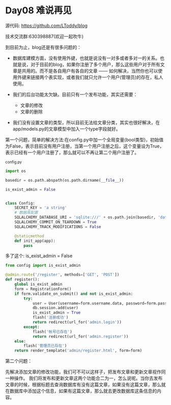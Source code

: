 # Day08 难说再见

源代码: https://github.com/LToddy/blog

技术交流群:630398887(欢迎一起吹牛)

到目前为止，blog还是有很多问题的：

- 数据库建模方面，没有使用外键，也就是说没有一对多或者多对一的关系。也就是说，对于目前的blog，如果你注册了多个用户，那么这些用户对于所有文章是共用的。而不是各自用户有各自的文章 —— 如何解决，当然你也可以使用外键来链接两个表实现，或者我们就只允许一个用户(管理员)的存在，私人使用。

- 我们的后台功能太欠缺。目前只有一个发布功能，其实还需要：
    - 文章的修改
    - 文章的删除

- 我们没有设置文章的类型，所以目前无法给文章分类，其实也很好解决，在app/models.py的文章模型中加入一个type字段就好。

第一个问题，简单的解决方法:在config.py中加一个全局变量(bool类型)，初始值为False，表示目前没有用户注册，当第一个用户注册之后，这个变量设为True，表示已经有一个用户注册了，那么就可以不再让第二个用户注册了。

<small>config.py</small>
```python
import os

basedir = os.path.abspath(os.path.dirname(__file__))

is_exist_admin = False


class Config:
    SECRET_KEY = 'a string'
    # 数据库配置
    SQLALCHEMY_DATABASE_URI = 'sqlite:///' + os.path.join(basedir, 'data.sqlite')
    SQLALCHEMY_COMMIT_ON_TEARDOWN = True
    SQLALCHEMY_TRACK_MODIFICATIONS = False

    @staticmethod
    def init_app(app):
        pass
```

多了这个: is_exist_admin = False


```python
from config import is_exist_admin

@admin.route('/register', methods=['GET', 'POST'])
def register():
    global is_exist_admin
    form = RegistrationForm()
    if form.validate_on_submit() and not is_exist_admin:
        try:
            user = User(username=form.username.data, password=form.password.data)
            db.session.add(user)
            is_exist_admin = True
            flash('注册成功')
            return redirect(url_for('admin.login'))
        except:
            flash('帐号已存在')
            return redirect(url_for('admin.register'))
    else:
        flash('管理员已存在')
    return render_template('admin/register.html', form=form)
```

第二个问题：

先解决添加文章的修改功能，我们可不可以这样子，把发布文章和更新文章视作同一种操作。
我们将发布和更新文章这两个功能合二为一，怎么说呢。当你去发布文章的时候，根据标题去查询数据库有没有这篇文章，如果没有这篇文章，那么就在数据库中添加这个信息，如果有这篇文章，那么就去更改数据库这条信息的内容。
